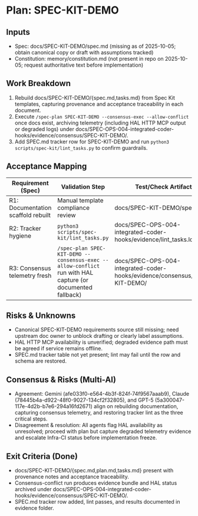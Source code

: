 # Plan: SPEC-KIT-DEMO
## Inputs
- Spec: docs/SPEC-KIT-DEMO/spec.md (missing as of 2025-10-05; obtain canonical copy or draft with assumptions tracked)
- Constitution: memory/constitution.md (not present in repo on 2025-10-05; request authoritative text before implementation)

## Work Breakdown
1. Rebuild docs/SPEC-KIT-DEMO/{spec.md,tasks.md} from Spec Kit templates, capturing provenance and acceptance traceability in each document.
2. Execute `/spec-plan SPEC-KIT-DEMO --consensus-exec --allow-conflict` once docs exist, archiving telemetry (including HAL HTTP MCP output or degraded logs) under docs/SPEC-OPS-004-integrated-coder-hooks/evidence/consensus/SPEC-KIT-DEMO/.
3. Add SPEC.md tracker row for SPEC-KIT-DEMO and run `python3 scripts/spec-kit/lint_tasks.py` to confirm guardrails.

## Acceptance Mapping
| Requirement (Spec) | Validation Step | Test/Check Artifact |
| --- | --- | --- |
| R1: Documentation scaffold rebuilt | Manual template compliance review | docs/SPEC-KIT-DEMO/spec.md |
| R2: Tracker hygiene | `python3 scripts/spec-kit/lint_tasks.py` | docs/SPEC-OPS-004-integrated-coder-hooks/evidence/lint_tasks.log |
| R3: Consensus telemetry fresh | `/spec-plan SPEC-KIT-DEMO --consensus-exec --allow-conflict` run with HAL capture (or documented fallback) | docs/SPEC-OPS-004-integrated-coder-hooks/evidence/consensus/SPEC-KIT-DEMO/ |

## Risks & Unknowns
- Canonical SPEC-KIT-DEMO requirements source still missing; need upstream doc owner to unblock drafting or clearly label assumptions.
- HAL HTTP MCP availability is unverified; degraded evidence path must be agreed if service remains offline.
- SPEC.md tracker table not yet present; lint may fail until the row and schema are restored.

## Consensus & Risks (Multi-AI)
- Agreement: Gemini (afe033f0-e564-4b3f-824f-74f9567aaab9), Claude (78445b4a-d922-48f0-9027-134cf2f32805), and GPT-5 (5a300047-117e-4d2b-b7e6-294a16fd2671) align on rebuilding documentation, capturing consensus telemetry, and restoring tracker lint as the three critical steps.
- Disagreement & resolution: All agents flag HAL availability as unresolved; proceed with plan but capture degraded telemetry evidence and escalate Infra-CI status before implementation freeze.

## Exit Criteria (Done)
- docs/SPEC-KIT-DEMO/{spec.md,plan.md,tasks.md} present with provenance notes and acceptance traceability.
- Consensus-conflict run produces evidence bundle and HAL status archived under docs/SPEC-OPS-004-integrated-coder-hooks/evidence/consensus/SPEC-KIT-DEMO/.
- SPEC.md tracker row added, lint passes, and results documented in evidence folder.
